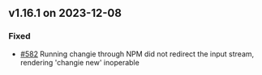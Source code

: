 ## v1.16.1 on 2023-12-08

### Fixed

* [#582](https://github.com/miniscruff/changie/issues/582) Running changie through NPM did not redirect the input stream, rendering 'changie new' inoperable
